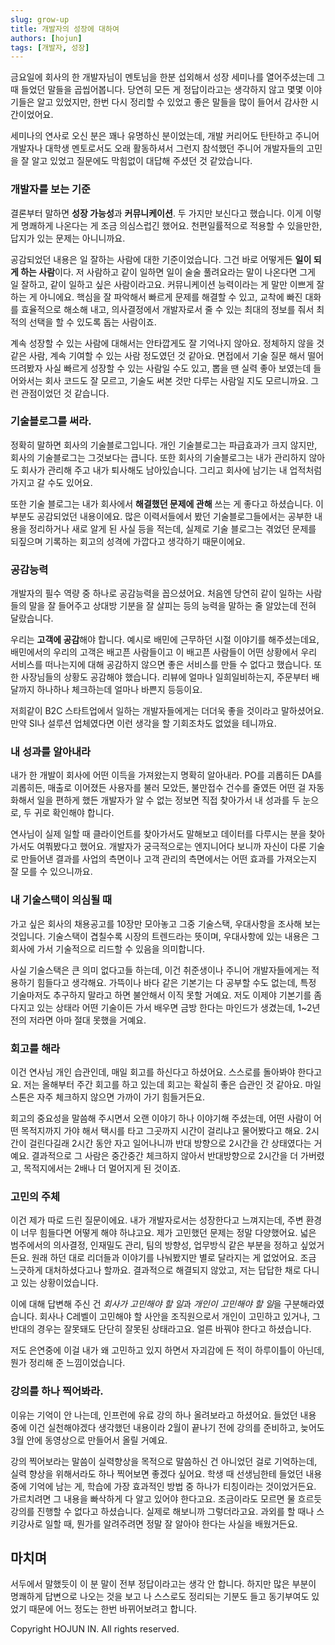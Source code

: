 ```yaml
---
slug: grow-up
title: 개발자의 성장에 대하여
authors: [hojun]
tags: [개발자, 성장]
---
```


금요일에 회사의 한 개발자님이 멘토님을 한분 섭외해서 성장 세미나를 열어주셨는데 그때 들었던 말들을 곱씹어봅니다. 당연히 모든 게 정답이라고는 생각하지 않고 몇몇 이야기들은 알고 있었지만, 한번 다시 정리할 수 있었고 좋은 말들을 많이 들어서 감사한 시간이었어요.

세미나의 연사로 오신 분은 꽤나 유명하신 분이었는데, 개발 커리어도 탄탄하고 주니어 개발자나 대학생 멘토로서도 오래 활동하셔서 그런지 참석했던 주니어 개발자들의 고민을 잘 알고 있었고 질문에도 막힘없이 대답해 주셨던 것 같았습니다.

<!--truncate-->

### 개발자를 보는 기준

결론부터 말하면 **성장 가능성**과 **커뮤니케이션**. 두 가지만 보신다고 했습니다. 이게 이렇게 명쾌하게 나온다는 게 조금 의심스럽긴 했어요. 천편일률적으로 적용할 수 있을만한, 답지가 있는 문제는 아니니까요.

공감되었던 내용은 일 잘하는 사람에 대한 기준이었습니다. 그건 바로 어떻게든 **일이 되게 하는 사람**이다. 저 사람하고 같이 일하면 일이 술술 풀려요라는 말이 나온다면 그게 일 잘하고, 같이 일하고 싶은 사람이라고요. 커뮤니케이션 능력이라는 게 말만 이쁘게 잘하는 게 아니에요. 핵심을 잘 파악해서 빠르게 문제를 해결할 수 있고, 교착에 빠진 대화를 효율적으로 해소해 내고, 의사결정에서 개발자로서 줄 수 있는 최대의 정보를 줘서 최적의 선택을 할 수 있도록 돕는 사람이죠.

계속 성장할 수 있는 사람에 대해서는 안타깝게도 잘 기억나지 않아요. 정체하지 않을 것 같은 사람, 계속 기여할 수 있는 사람 정도였던 것 같아요. 면접에서 기술 질문 해서 떨어뜨려봤자 사실 빠르게 성장할 수 있는 사람일 수도 있고, 뽑을 땐 실력 좋아 보였는데 들어와서는 회사 코드도 잘 모르고, 기술도 써본 것만 다루는 사람일 지도 모르니까요. 그런 관점이었던 것 같습니다.

### 기술블로그를 써라.

정확히 말하면 회사의 기술블로그입니다. 개인 기술블로그는 파급효과가 크지 않지만, 회사의 기술블로그는 그것보다는 큽니다. 또한 회사의 기술블로그는 내가 관리하지 않아도 회사가 관리해 주고 내가 퇴사해도 남아있습니다. 그리고 회사에 남기는 내 업적처럼 가지고 갈 수도 있어요.

또한 기술 블로그는 내가 회사에서 **해결했던 문제에 관해** 쓰는 게 좋다고 하셨습니다. 이 부분도 공감되었던 내용이에요. 많은 이력서들에서 봤던 기술블로그들에서는 공부한 내용을 정리하거나 새로 알게 된 사실 등을 적는데, 실제로 기술 블로그는 겪었던 문제를 되짚으며 기록하는 회고의 성격에 가깝다고 생각하기 때문이에요.

### 공감능력

개발자의 필수 역량 중 하나로 공감능력을 꼽으셨어요. 처음엔 당연히 같이 일하는 사람들의 말을 잘 들어주고 상대방 기분을 잘 살피는 등의 능력을 말하는 줄 알았는데 전혀 달랐습니다.

우리는 **고객에 공감**해야 합니다. 예시로 배민에 근무하던 시절 이야기를 해주셨는데요, 배민에서의 우리의 고객은 배고픈 사람들이고 이 배고픈 사람들이 어떤 상황에서 우리 서비스를 떠나는지에 대해 공감하지 않으면 좋은 서비스를 만들 수 없다고 했습니다. 또한 사장님들의 상황도 공감해야 했습니다. 리뷰에 얼마나 일희일비하는지, 주문부터 배달까지 하나하나 체크하는데 얼마나 바쁜지 등등이요.

저희같이 B2C 스타트업에서 일하는 개발자들에게는 더더욱 좋을 것이라고 말하셨어요. 만약 SI나 설루션 업체였다면 이런 생각을 할 기회조차도 없었을 테니까요.

### 내 성과를 알아내라

내가 한 개발이 회사에 어떤 이득을 가져왔는지 명확히 알아내라. PO를 괴롭히든 DA를 괴롭히든, 매출로 이어졌든 사용자를 불러 모았든, 불만접수 건수를 줄였든 어떤 걸 자동화해서 일을 편하게 했든 개발자가 알 수 없는 정보면 직접 찾아가서 내 성과를 두 눈으로, 두 귀로 확인해야 합니다.

연사님이 실제 일할 때 클라이언트를 찾아가서도 말해보고 데이터를 다루시는 분을 찾아가서도 여쭤봤다고 했어요. 개발자가 궁극적으로는 엔지니어다 보니까 자신이 다룬 기술로 만들어낸 결과를 사업의 측면이나 고객 관리의 측면에서는 어떤 효과를 가져오는지 잘 모를 수 있으니까요.

### 내 기술스택이 의심될 때

가고 싶은 회사의 채용공고를 10장만 모아놓고 그중 기술스택, 우대사항을 조사해 보는 것입니다. 기술스택이 겹칠수록 시장의 트렌드라는 뜻이며, 우대사항에 있는 내용은 그 회사에 가서 기술적으로 리드할 수 있음을 의미합니다.

사실 기술스택은 큰 의미 없다고들 하는데, 이건 취준생이나 주니어 개발자들에게는 적용하기 힘들다고 생각해요. 가뜩이나 바다 같은 기본기는 다 공부할 수도 없는데, 특정 기술마저도 추구하지 말라고 하면 불안해서 이직 못할 거예요. 저도 이제야 기본기를 좀 다지고 있는 상태라 어떤 기술이든 가서 배우면 금방 한다는 마인드가 생겼는데, 1~2년 전의 저라면 아마 절대 못했을 거예요.

### 회고를 해라

이건 연사님 개인 습관인데, 매일 회고를 하신다고 하셨어요. 스스로를 돌아봐야 한다고요. 저는 올해부터 주간 회고를 하고 있는데 회고는 확실히 좋은 습관인 것 같아요. 마일스톤은 자주 체크하지 않으면 가까이 가기 힘들거든요.

회고의 중요성을 말씀해 주시면서 오랜 이야기 하나 이야기해 주셨는데, 어떤 사람이 어떤 목적지까지 가야 해서 택시를 타고 그곳까지 시간이 걸리냐고 물어봤다고 해요. 2시간이 걸린다길래 2시간 동안 자고 일어나니까 반대 방향으로 2시간을 간 상태였다는 거예요. 결과적으로 그 사람은 중간중간 체크하지 않아서 반대방향으로 2시간을 더 가버렸고, 목적지에서는 2배나 더 멀어지게 된 것이죠.

### 고민의 주체

이건 제가 따로 드린 질문이에요. 내가 개발자로서는 성장한다고 느껴지는데, 주변 환경이 너무 힘들다면 어떻게 해야 하냐고요. 제가 고민했던 문제는 정말 다양했어요. 넓은 범주에서의 의사결정, 인재밀도 관리, 팀의 방향성, 업무방식 같은 부분을 정하고 싶었거든요. 원래 하던 대로 리더들과 이야기를 나눠봤지만 별로 달라지는 게 없었어요. 조금 느긋하게 대처하셨다고나 할까요. 결과적으로 해결되지 않았고, 저는 답답한 채로 다니고 있는 상황이었습니다.

이에 대해 답변해 주신 건 *회사가 고민해야 할 일*과 *개인이 고민해야 할 일*을 구분해라였습니다. 회사나 C레벨이 고민해야 할 사안을 조직원으로서 개인이 고민하고 있거나, 그 반대의 경우는 잘못돼도 단단히 잘못된 상태라고요. 얼른 바꿔야 한다고 하셨습니다.

저도 은연중에 이걸 내가 왜 고민하고 있지 하면서 자괴감에 든 적이 하루이틀이 아닌데, 뭔가 정리해 준 느낌이었습니다.

### 강의를 하나 찍어봐라.

이유는 기억이 안 나는데, 인프런에 유료 강의 하나 올려보라고 하셨어요. 들었던 내용 중에 이건 실천해야겠다 생각했던 내용이라 2월이 끝나기 전에 강의를 준비하고, 늦어도 3월 안에 동영상으로 만들어서 올릴 거예요.

강의 찍어보라는 말씀이 실력향상을 목적으로 말씀하신 건 아니었던 걸로 기억하는데, 실력 향상을 위해서라도 하나 찍어보면 좋겠다 싶어요. 학생 때 선생님한테 들었던 내용 중에 기억에 남는 게, 학습에 가장 효과적인 방법 중 하나가 티칭이라는 것이었거든요. 가르치려면 그 내용을 빠삭하게 다 알고 있어야 한다고요. 조금이라도 모르면 물 흐르듯 강의를 진행할 수 없다고 하셨습니다. 실제로 해보니까 그렇더라고요. 과외를 할 때나 스키강사로 일할 때, 뭔가를 알려주려면 정말 잘 알아야 한다는 사실을 배웠거든요.

## 마치며

서두에서 말했듯이 이 분 말이 전부 정답이라고는 생각 안 합니다. 하지만 많은 부분이 명쾌하게 답변으로 나오는 것을 보고 나 스스로도 정리되는 기분도 들고 동기부여도 있었기 때문에 어느 정도는 한번 바뀌어보려고 합니다.

Copyright HOJUN IN. All rights reserved.
